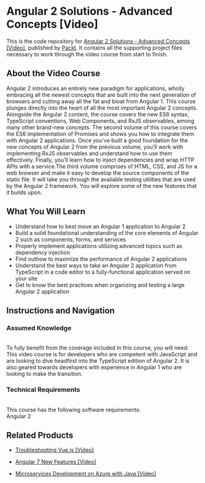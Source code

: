 # Angular 2 Solutions - Advanced Concepts [Video]
This is the code repository for [Angular 2 Solutions - Advanced Concepts [Video]](https://www.packtpub.com/web-development/angular-2-solutions-advanced-concepts-video?utm_source=github&utm_medium=repository&utm_campaign=9781787124127), published by [Packt](https://www.packtpub.com/?utm_source=github). It contains all the supporting project files necessary to work through the video course from start to finish.
## About the Video Course
Angular 2 introduces an entirely new paradigm for applications, wholly embracing all the newest concepts that are built into the next generation of browsers and cutting away all the fat and bloat from Angular 1. This course plunges directly into the heart of all the most important Angular 2 concepts. Alongside the Angular 2 content, the course covers the new ES6 syntax, TypeScript conventions, Web Components, and RxJS observables, among many other brand-new concepts. The second volume of this course covers the ES6 implementation of Promises and shows you how to integrate them with Angular 2 applications. Once you’ve built a good foundation for the new concepts of Angular 2 from the previous volume, you’ll work with implementing RxJS observables and understand how to use them effectively. Finally, you’ll learn how to inject dependencies and wrap HTTP APIs with a service.The third volume comprises of HTML, CSS, and JS for a web browser and make it easy to develop the source components of the static file. It will take you through the available testing utilities that are used by the Angular 2 framework. You will explore some of the new features that it builds upon.

<H2>What You Will Learn</H2>
<DIV class=book-info-will-learn-text>
<UL>
<LI> Understand how to best move an Angular 1 application to Angular 2
<LI> Build a solid foundational understanding of the core elements of Angular 2 such as components, forms, and services
<LI> Properly implement applications utilizing advanced topics such as dependency injection <LI> Find outhow to maximize the performance of Angular 2 applications
<LI> Understand the best ways to take an Angular 2 application from TypeScript in a code editor to a fully-functional application served on your site
<LI> Get to know the best practices when organizing and testing a large Angular 2 application   </LI></UL></DIV>

## Instructions and Navigation
### Assumed Knowledge
<br>To fully benefit from the coverage included in this course, you will need:<br/>
This video course is for developers who are competent with JavaScript and are looking to dive headfirst into the TypeScript edition of Angular 2. It is also geared towards developers with experience in Angular 1 who are looking to make the transition.

### Technical Requirements
<br>This course has the following software requirements:<br/>
Angular 2

## Related Products
* [Troubleshooting Vue.js [Video]](https://www.packtpub.com/application-development/troubleshooting-vuejs-video?utm_source=github&utm_medium=repository&utm_campaign=9781788993531)

* [Angular 7 New Features [Video]](https://www.packtpub.com/web-development/angular-7-new-features-video?utm_source=github&utm_medium=repository&utm_campaign=9781789619683)

* [Microservices Development on Azure with Java [Video]](https://www.packtpub.com/virtualization-and-cloud/microservices-development-azure-java-video?utm_source=github&utm_medium=repository&utm_campaign=9781789808858)
